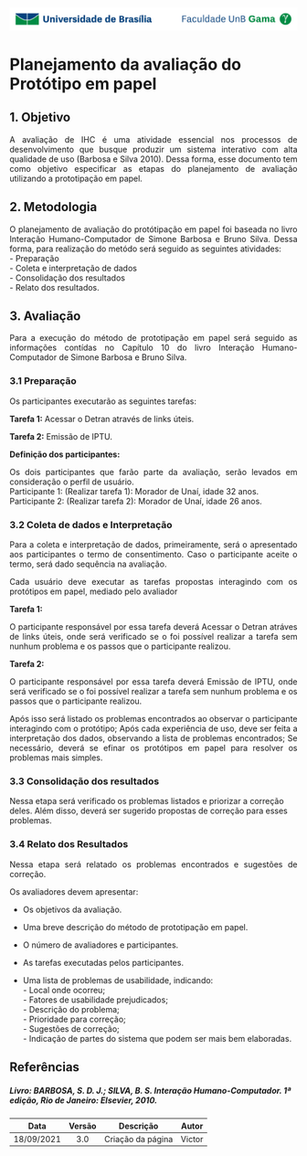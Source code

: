 ![UnB](../../img/unb.jpg)

# Planejamento da avaliação do Protótipo em papel


## 1. Objetivo
<p align = "justify">
A avaliação de IHC é uma atividade essencial nos processos de desenvolvimento que busque produzir um sistema interativo com alta qualidade de uso (Barbosa e Silva 2010). Dessa forma, esse documento tem como objetivo especificar as etapas do planejamento de avaliação utilizando a prototipação em papel.
</p>

## 2. Metodologia
<p align = "justify">O planejamento de avaliação do protótipação em papel foi baseada no  livro Interação Humano-Computador de Simone Barbosa e Bruno Silva. Dessa forma, para realização do metódo será seguido as seguintes atividades: <br> - Preparação <br> - Coleta e interpretação de dados <br> - Consolidação dos resultados <br> - Relato dos resultados.</p>

## 3. Avaliação
<p align = "justify">Para a execução do método de prototipação em papel será seguido as informações contídas no Capítulo 10 do livro Interação Humano-Computador de Simone Barbosa e Bruno Silva.
</p>

### 3.1 Preparação
<p align = "justify"> Os participantes executarão as seguintes tarefas:</p>
<p align = "justify"><b>Tarefa 1:</b> Acessar o Detran através de links úteis.<br></p>
<p align = "justify"><b>Tarefa 2:</b> Emissão de IPTU.</p>
<p align = "justify"> <b>Definição dos participantes: </b></p>
<p align = "justify">Os dois participantes que farão parte da avaliação, serão levados em consideração o perfil de usuário.<br>
Participante 1: (Realizar tarefa 1): Morador de Unaí, idade 32 anos.<br>
Participante 2: (Realizar tarefa 2): Morador de Unaí, idade 26 anos.</p>


### 3.2 Coleta de dados e Interpretação
<p align = "justify">Para a coleta e interpretação de dados, primeiramente, será o apresentado aos participantes o termo de consentimento. Caso o participante aceite o termo, será dado sequência na avaliação. </p>
<p align = "justify">Cada usuário deve executar as tarefas propostas interagindo com os protótipos em papel, mediado pelo avaliador </p>
<b>Tarefa 1:</b> 
<p align = "justify">O participante responsável por essa tarefa deverá Acessar o Detran atráves de links úteis, onde será verificado se o foi possível realizar a tarefa sem nunhum problema e os passos que o participante realizou. </p>
<b>Tarefa 2:</b> 
<p align = "justify"> O participante responsável por essa tarefa deverá Emissão de IPTU, onde será verificado se o foi possível realizar a tarefa sem nunhum problema e os passos que o participante realizou.</p>
 
<p align = "justify">Após isso será listado os problemas encontrados ao observar o participante interagindo com o protótipo;
Após cada experiência de uso, deve ser feita a interpretação dos dados, observando a lista de problemas encontrados;
Se necessário, deverá se efinar os protótipos em papel para resolver os problemas mais simples.</p>


### 3.3 Consolidação dos resultados

Nessa etapa será verificado os problemas listados e priorizar a correção deles.
Além disso, deverá ser sugerido propostas de correção para esses problemas.


### 3.4 Relato dos Resultados

<p align = "justify">Nessa etapa será relatado os problemas encontrados e sugestões de correção.</p>
Os avaliadores devem apresentar:

- <p align = "justify">Os objetivos da avaliação.</p>

- <p align = "justify">Uma breve descrição do método de prototipação em papel.</p>

- <p align = "justify">O número de avaliadores e participantes.</p>

- <p align = "justify">As tarefas executadas pelos participantes.</p>
- <p align = "justify">Uma lista de problemas de usabilidade, indicando:<br> - Local onde ocorreu;<br> - Fatores de usabilidade prejudicados;<br> - Descrição do problema;<br> - Prioridade para correção;<br> - Sugestões de correção;<br> - Indicação de partes do sistema que podem ser mais bem elaboradas.</p>

## Referências

##### Livro: BARBOSA, S. D. J.; SILVA, B. S. Interação Humano-Computador. 1ª edição, Rio de Janeiro: Elsevier, 2010.


| Data |Versão|         Descrição          |       Autor      |
|:----:|:----:|:--------------------------:|:----------------:|
| 18/09/2021 |  3.0 | Criação da página    | Victor |
